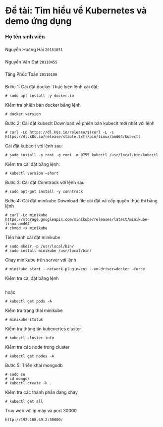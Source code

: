 # Đề tài: Tìm hiểu về Kubernetes và demo ứng dụng

### Họ tên sinh viên
###
Nguyễn Hoàng Hải `20161051`
###
Nguyễn Văn Đạt `20110455`
###
Tăng Phúc Toàn `20110100`
###
Bước 1: Cài đặt docker
Thực hiện lệnh cài đặt:
```
# sudo apt install -y docker.io
```
Kiểm tra phiên bản docker bằng lệnh
```
# docker version
```
Bước 2: Cài đặt kubeclt
Download về phiên bản kubeclt mới nhất với lệnh
```
# curl -LO https://dl.k8s.io/release/$(curl -L -s https://dl.k8s.io/release/stable.txt)/bin/linux/amd64/kubectl
```
Cài đặt kubeclt với lệnh sau:
```
# sudo install -o root -g root -m 0755 kubectl /usr/local/bin/kubectl
```
Kiểm tra cài đặt bằng lệnh:
```
# kubectl version –short
```
Bước 3: Cài đặt Conntrack với lệnh sau
```
# sudo apt-get install -y conntrack
```
Bước 4: Cài đặt minikube
Download file cài đặt và cấp quyền thực thi bằng lệnh
```
# curl -Lo minikube https://storage.googleapis.com/minikube/releases/latest/minikube-linux-amd64`
# chmod +x minikube
```
Tiến hành cài đặt minikube
```
# sudo mkdir -p /usr/local/bin/
# sudo install minikube /usr/local/bin/
```
Chạy minikube trên server với lệnh
```
# minikube start --network-plugin=cni --vm-driver=docker –force
```
Kiểm tra cài đặt bằng lệnh
```# minikube status
```
hoặc
```
# kubectl get pods -A
```
Kiểm tra trạng thái minikube
```
# minikube status
```
Kiểm tra thông tin kubenertes cluster
```
# kubectl cluster-info
```
Kiểm tra các node trong cluster
```
# kubectl get nodes -A
```
Bước 5: Triển khai mongodb
```
# sudo su
# cd mongo/
# kubectl create -k .
```
Kiểm tra các thành phần đang chạy
```
# kubectl get all
```
Truy web với ip máy và port 30000
```
http://192.168.49.2:30000/
```
